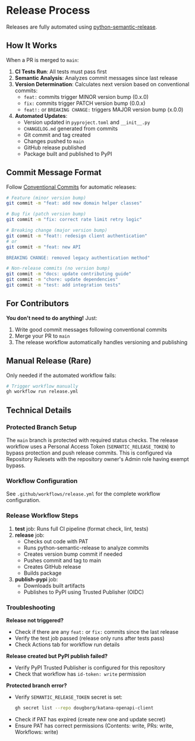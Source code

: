 # Release Process

Releases are fully automated using
[python-semantic-release](https://python-semantic-release.readthedocs.io/).

## How It Works

When a PR is merged to `main`:

1. **CI Tests Run**: All tests must pass first
1. **Semantic Analysis**: Analyzes commit messages since last release
1. **Version Determination**: Calculates next version based on conventional commits:
   - `feat:` commits trigger MINOR version bump (0.x.0)
   - `fix:` commits trigger PATCH version bump (0.0.x)
   - `feat!:` or `BREAKING CHANGE:` triggers MAJOR version bump (x.0.0)
1. **Automated Updates**:
   - Version updated in `pyproject.toml` and `__init__.py`
   - `CHANGELOG.md` generated from commits
   - Git commit and tag created
   - Changes pushed to `main`
   - GitHub release published
   - Package built and published to PyPI

## Commit Message Format

Follow [Conventional Commits](https://www.conventionalcommits.org/) for automatic
releases:

```bash
# Feature (minor version bump)
git commit -m "feat: add new domain helper classes"

# Bug fix (patch version bump)
git commit -m "fix: correct rate limit retry logic"

# Breaking change (major version bump)
git commit -m "feat!: redesign client authentication"
# or
git commit -m "feat: new API

BREAKING CHANGE: removed legacy authentication method"

# Non-release commits (no version bump)
git commit -m "docs: update contributing guide"
git commit -m "chore: update dependencies"
git commit -m "test: add integration tests"
```

## For Contributors

**You don't need to do anything!** Just:

1. Write good commit messages following conventional commits
1. Merge your PR to `main`
1. The release workflow automatically handles versioning and publishing

## Manual Release (Rare)

Only needed if the automated workflow fails:

```bash
# Trigger workflow manually
gh workflow run release.yml
```

## Technical Details

### Protected Branch Setup

The `main` branch is protected with required status checks. The release workflow uses a
Personal Access Token (`SEMANTIC_RELEASE_TOKEN`) to bypass protection and push release
commits. This is configured via Repository Rulesets with the repository owner's Admin
role having exempt bypass.

### Workflow Configuration

See `.github/workflows/release.yml` for the complete workflow configuration.

### Release Workflow Steps

1. **test** job: Runs full CI pipeline (format check, lint, tests)
1. **release** job:
   - Checks out code with PAT
   - Runs python-semantic-release to analyze commits
   - Creates version bump commit if needed
   - Pushes commit and tag to main
   - Creates GitHub release
   - Builds package
1. **publish-pypi** job:
   - Downloads built artifacts
   - Publishes to PyPI using Trusted Publisher (OIDC)

### Troubleshooting

**Release not triggered?**

- Check if there are any `feat:` or `fix:` commits since the last release
- Verify the test job passed (release only runs after tests pass)
- Check Actions tab for workflow run details

**Release created but PyPI publish failed?**

- Verify PyPI Trusted Publisher is configured for this repository
- Check that workflow has `id-token: write` permission

**Protected branch error?**

- Verify `SEMANTIC_RELEASE_TOKEN` secret is set:
  ```bash
  gh secret list --repo dougborg/katana-openapi-client
  ```
- Check if PAT has expired (create new one and update secret)
- Ensure PAT has correct permissions (Contents: write, PRs: write, Workflows: write)
